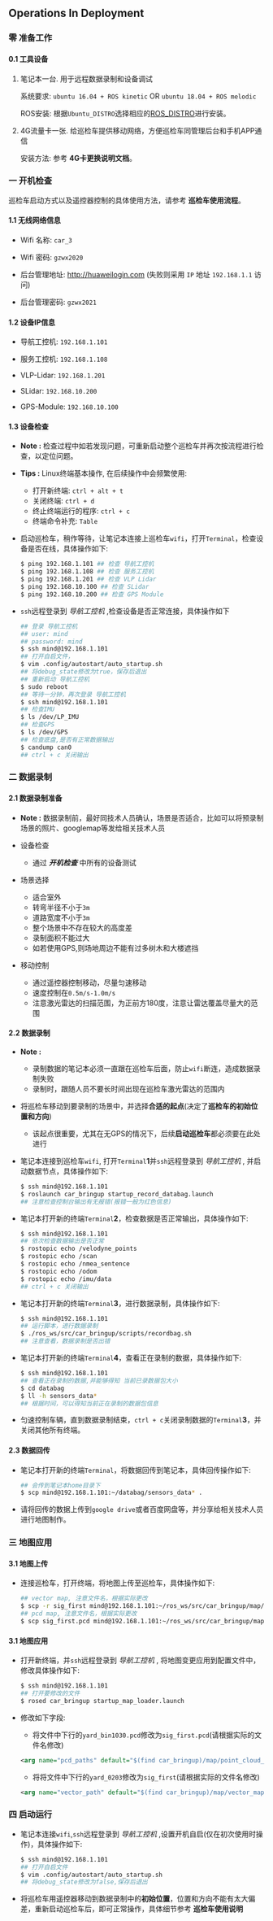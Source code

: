 ## Operations In Deployment

### 零 准备工作

#### 0.1 工具设备

1. 笔记本一台. 用于远程数据录制和设备调试

    系统要求: `ubuntu 16.04 + ROS kinetic` OR `ubuntu 18.04 + ROS melodic`

    ROS安装: 根据`Ubuntu_DISTRO`选择相应的[ROS_DISTRO](http://wiki.ros.org/Distributions)进行安装。

2. 4G流量卡一张. 给巡检车提供移动网络，方便巡检车同管理后台和手机APP通信

    安装方法: 参考 **4G卡更换说明文档**。

### 一 开机检查

巡检车启动方式以及遥控器控制的具体使用方法，请参考 **巡检车使用流程**。

#### 1.1 无线网络信息

* Wifi 名称: `car_3`

* Wifi 密码: `gzwx2020`

* 后台管理地址: http://huaweilogin.com (失败则采用 `IP` 地址 `192.168.1.1` 访问)

* 后台管理密码: `gzwx2021`

#### 1.2 设备IP信息

* 导航工控机: `192.168.1.101` 

* 服务工控机: `192.168.1.108`

* VLP-Lidar: `192.168.1.201`

* SLidar: `192.168.10.200`

* GPS-Module: `192.168.10.100`

#### 1.3 设备检查

* **Note :** 检查过程中如若发现问题，可重新启动整个巡检车并再次按流程进行检查，以定位问题。

* **Tips :** Linux终端基本操作, 在后续操作中会频繁使用:

    * 打开新终端: `ctrl + alt + t`
    * 关闭终端: `ctrl + d` 
    * 终止终端运行的程序: `ctrl + c`
    * 终端命令补充: `Table`

* 启动巡检车，稍作等待，让笔记本连接上巡检车`wifi`，打开`Terminal`，检查设备是否在线，具体操作如下:

    ```bash
    $ ping 192.168.1.101 ## 检查 导航工控机
    $ ping 192.168.1.108 ## 检查 服务工控机
    $ ping 192.168.1.201 ## 检查 VLP Lidar
    $ ping 192.168.10.100 ## 检查 SLidar
    $ ping 192.168.10.200 ## 检查 GPS Module
    ```

* `ssh`远程登录到 *导航工控机* ,检查设备是否正常连接，具体操作如下

    ```bash
    ## 登录 导航工控机
    ## user: mind
    ## password: mind
    $ ssh mind@192.168.1.101 
    ## 打开自启文件，
    $ vim .config/autostart/auto_startup.sh
    ## 将debug_state修改为true，保存后退出
    ## 重新启动 导航工控机
    $ sudo reboot 
    ## 等待一分钟，再次登录 导航工控机
    $ ssh mind@192.168.1.101 
    ## 检查IMU
    $ ls /dev/LP_IMU
    ## 检查GPS
    $ ls /dev/GPS
    ## 检查底盘,是否有正常数据输出
    $ candump can0
    ## ctrl + c 关闭输出 
    ```

### 二 数据录制

#### 2.1 数据录制准备

* **Note :** 数据录制前，最好同技术人员确认，场景是否适合，比如可以将预录制场景的照片、googlemap等发给相关技术人员

* 设备检查
    * 通过 ***开机检查*** 中所有的设备测试

* 场景选择 
    * 适合室外
    * 转弯半径不小于`3m`
    * 道路宽度不小于`3m`
    * 整个场景中不存在较大的高度差 
    * 录制面积不能过大
    * 如若使用GPS,则场地周边不能有过多树木和大楼遮挡

* 移动控制
    * 通过遥控器控制移动，尽量匀速移动
    * 速度控制在`0.5m/s-1.0m/s`
    * 注意激光雷达的扫描范围，为正前方180度，注意让雷达覆盖尽量大的范围



#### 2.2 数据录制

* **Note :**

    * 录制数据的笔记本必须一直跟在巡检车后面，防止`wifi`断连，造成数据录制失败
    * 录制时，跟随人员不要长时间出现在巡检车激光雷达的范围内

* 将巡检车移动到要录制的场景中，并选择**合适的起点**(决定了**巡检车的初始位置和方向**)

    * 该起点很重要，尤其在无GPS的情况下，后续**启动巡检车**都必须要在此处进行

* 笔记本连接到巡检车`wifi`, 打开`Terminal`**1**并`ssh`远程登录到 *导航工控机* , 并启动数据节点，具体操作如下:

    ```bash
    $ ssh mind@192.168.1.101
    $ roslaunch car_bringup startup_record_databag.launch
    ## 注意检查控制台输出有无报错(报错一般为红色信息)
    ```

* 笔记本打开新的终端`Terminal`**2**，检查数据是否正常输出，具体操作如下:

    ```bash
    $ ssh mind@192.168.1.101
    ## 依次检查数据输出是否正常
    $ rostopic echo /velodyne_points
    $ rostopic echo /scan
    $ rostopic echo /nmea_sentence
    $ rostopic echo /odom
    $ rostopic echo /imu/data
    ## ctrl + c 关闭输出
    ```
* 笔记本打开新的终端`Terminal`**3**，进行数据录制，具体操作如下:

    ```bash
    $ ssh mind@192.168.1.101
    ## 运行脚本，进行数据录制
    $ ./ros_ws/src/car_bringup/scripts/recordbag.sh
    ## 注意查看，数据录制是否出错
    ```

* 笔记本打开新的终端`Terminal`**4**，查看正在录制的数据，具体操作如下:

    ```bash
    $ ssh mind@192.168.1.101
    ## 查看正在录制的数据,并能够得知 当前已录数据包大小
    $ cd databag
    $ ll -h sensors_data*
    ## 根据时间，可以得知当前正在录制的数据包信息
    ```
* 匀速控制车辆，直到数据录制结束，`ctrl + c`关闭录制数据的`Terminal`**3**，并关闭其他所有终端。

#### 2.3 数据回传

* 笔记本打开新的终端`Terminal`，将数据回传到笔记本，具体回传操作如下:
    ```bash
    ## 会传到笔记本home目录下
    $ scp mind@192.168.1.101:~/databag/sensors_data* .
    ```

* 请将回传的数据上传到`google drive`或者百度网盘等，并分享给相关技术人员进行地图制作。

### 三 地图应用

#### 3.1 地图上传

* 连接巡检车，打开终端，将地图上传至巡检车，具体操作如下:

    ```bash
    ## vector map, 注意文件名，根据实际更改
    $ scp -r sig_first mind@192.168.1.101:~/ros_ws/src/car_bringup/map/vector_maps
    ## pcd map, 注意文件名，根据实际更改
    $ scp sig_first.pcd mind@192.168.1.101:~/ros_ws/src/car_bringup/map/point_cloud_maps/
    ```
#### 3.1 地图应用

* 打开新终端，并`ssh`远程登录到 *导航工控机* , 将地图变更应用到配置文件中，修改具体操作如下:
    ```bash
    $ ssh mind@192.168.1.101
    ## 打开要修改的文件
    $ rosed car_bringup startup_map_loader.launch
    ```
* 修改如下字段:

    * 将文件中下行的`yard_bin1030.pcd`修改为`sig_first.pcd`(请根据实际的文件名修改)
    ```xml
    <arg name="pcd_paths" default="$(find car_bringup)/map/point_cloud_maps/yard_bin1030.pcd" /> <!-- bin_autoware1030_change_tf.pcd  -->
    ```

    * 将将文件中下行的`yard_0203`修改为`sig_first`(请根据实际的文件名修改)
    ```xml
    <arg name="vector_path" default="$(find car_bringup)/map/vector_maps/yard_0203/" />
    ```


### 四 启动运行

* 笔记本连接`wifi`,`ssh`远程登录到 *导航工控机* ,设置开机自启(仅在初次使用时操作)，具体操作如下:

    ```bash
    $ ssh mind@192.168.1.101 
    ## 打开自启文件
    $ vim .config/autostart/auto_startup.sh
    ## 将debug_state修改为false,保存后退出
    ```

* 将巡检车用遥控器移动到数据录制中的**初始位置**，位置和方向不能有太大偏差，重新启动巡检车后，即可正常操作，具体细节参考 **巡检车使用说明**

